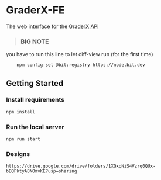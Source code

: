 GraderX-FE
=================

The web interface for the [GraderX API](https://github.com/CC451-Computer-Networks-TA-team/GraderX-BE)

> ### BIG NOTE
you have to run this line to let diff-view run (for the first time)
```bash
    npm config set @bit:registry https://node.bit.dev
```


Getting Started
-----------
### Install requirements
```bash
npm install
```

### Run the local server
```bash
npm run start
```

### Designs
```
https://drive.google.com/drive/folders/1XQxoNiS4Vzrq0QUx-bBQPktyA8NOmvKE?usp=sharing
```

